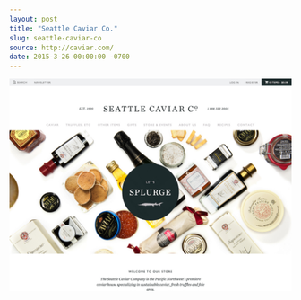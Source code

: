 ```yaml
---
layout: post
title: "Seattle Caviar Co."
slug: seattle-caviar-co
source: http://caviar.com/
date: 2015-3-26 00:00:00 -0700
---
```


<img src="/screenshots/seattle-caviar-co.jpg">
